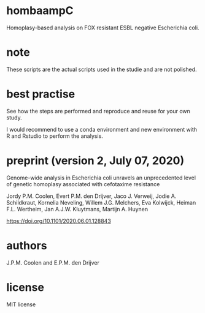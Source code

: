 # hombaampC
Homoplasy-based analysis on FOX resistant ESBL negative Escherichia coli.

# note
These scripts are the actual scripts used in the studie and are not polished.

# best practise
See how the steps are performed and reproduce and reuse for your own study.

I would recommend to use a conda environment and new environment with
R and Rstudio to perform the analysis.

# preprint (version 2,  July 07, 2020)
Genome-wide analysis in Escherichia coli unravels an unprecedented level of genetic homoplasy associated with cefotaxime resistance

Jordy P.M. Coolen, Evert P.M. den Drijver, Jaco J. Verweij, Jodie A. Schildkraut, Kornelia Neveling, Willem J.G. Melchers, 
Eva Kolwijck, Heiman F.L. Wertheim, Jan A.J.W. Kluytmans,  Martijn A. Huynen

https://doi.org/10.1101/2020.06.01.128843

# authors
J.P.M. Coolen and E.P.M. den Drijver

# license
MIT license
